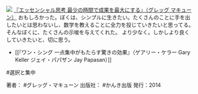 
[![](https://images-fe.ssl-images-amazon.com/images/I/51eOOVlZgqL._SL160_.jpg)](http://www.amazon.co.jp/exec/obidos/ASIN/4761270438/choiyaki81-22/ref=nosim)
[『エッセンシャル思考 最少の時間で成果を最大にする』（グレッグ マキューン）](http://www.amazon.co.jp/exec/obidos/ASIN/4761270438/choiyaki81-22/ref=nosim)
おもしろかった。ぼくは、シンプルに生きたい。たくさんのことに手を出したいとは思わないし、数学を教えることに全力を投じていきたいと思ってる。そんなぼくに、たくさんの示唆を与えてくれた。
より少なく。しかしより良くしていきたいと、切に思う。

- [[『ワン・シング 一点集中がもたらす驚きの効果』（ゲアリー・ケラー Gary Keller ジェイ・パパザン Jay Papasan）]]

#選択と集中 

著者： #グレッグ・マキューン 
出版社： #かんき出版
発行：2014
